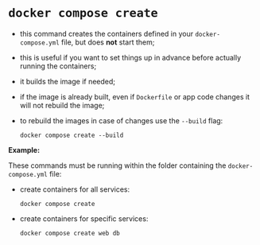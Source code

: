 # `docker compose create`

- this command creates the containers defined in your `docker-compose.yml` file, but does **not** start them;
- this is useful if you want to set things up in advance before actually running the containers;
- it builds the image if needed;


- if the image is already built, even if `Dockerfile` or app code changes it will not rebuild the image;
- to rebuild the images in case of changes use the `--build` flag:

    ```commandline
    docker compose create --build
    ```

**Example:**

These commands must be running within the folder containing the `docker-compose.yml` file:

- create containers for all services:

    ```commandline
    docker compose create
    ```

- create containers for specific services:

    ```commandline
    docker compose create web db
    ```
